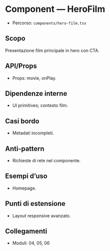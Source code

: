 # Component — HeroFilm

- Percorso: `components/hero-film.tsx`

## Scopo
Presentazione film principale in hero con CTA.

## API/Props
- Props: movie, onPlay.

## Dipendenze interne
- UI primitives; contesto film.

## Casi bordo
- Metadati incompleti.

## Anti-pattern
- Richieste di rete nel componente.

## Esempi d’uso
- Homepage.

## Punti di estensione
- Layout responsive avanzato.

## Collegamenti
- Moduli: 04, 05, 06